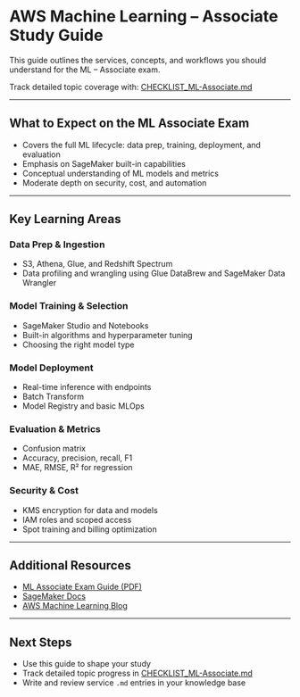 # AWS Machine Learning – Associate Study Guide

This guide outlines the services, concepts, and workflows you should understand for the ML – Associate exam.

Track detailed topic coverage with: [CHECKLIST_ML-Associate.md](CHECKLIST_ML-Associate.md)

---

## What to Expect on the ML Associate Exam

- Covers the full ML lifecycle: data prep, training, deployment, and evaluation  
- Emphasis on SageMaker built-in capabilities  
- Conceptual understanding of ML models and metrics  
- Moderate depth on security, cost, and automation  

---

## Key Learning Areas

### Data Prep & Ingestion
- S3, Athena, Glue, and Redshift Spectrum  
- Data profiling and wrangling using Glue DataBrew and SageMaker Data Wrangler  

### Model Training & Selection
- SageMaker Studio and Notebooks  
- Built-in algorithms and hyperparameter tuning  
- Choosing the right model type  

### Model Deployment
- Real-time inference with endpoints  
- Batch Transform  
- Model Registry and basic MLOps  

### Evaluation & Metrics
- Confusion matrix  
- Accuracy, precision, recall, F1  
- MAE, RMSE, R² for regression  

### Security & Cost
- KMS encryption for data and models  
- IAM roles and scoped access  
- Spot training and billing optimization  

---

## Additional Resources

- [ML Associate Exam Guide (PDF)](https://d1.awsstatic.com/training-and-certification/docs-ml-associate/AWS-Certified-Machine-Learning-Associate_Exam-Guide.pdf)  
- [SageMaker Docs](https://docs.aws.amazon.com/sagemaker/)  
- [AWS Machine Learning Blog](https://aws.amazon.com/blogs/machine-learning/)  

---

## Next Steps

- Use this guide to shape your study  
- Track detailed topic progress in [CHECKLIST_ML-Associate.md](CHECKLIST_ML-Associate.md)  
- Write and review service `.md` entries in your knowledge base  
